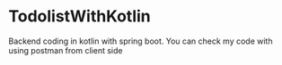 # TodolistWithKotlin
Backend coding in kotlin with spring boot. You can check my code with using postman from client side
